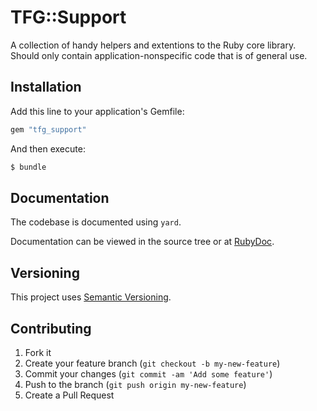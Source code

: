 # TFG::Support

A collection of handy helpers and extentions to the Ruby core library.
Should only contain application-nonspecific code that is of general use.

## Installation

Add this line to your application's Gemfile:

```ruby
gem "tfg_support"
```

And then execute:

```sh
$ bundle
```

## Documentation

The codebase is documented using `yard`.

Documentation can be viewed in the source tree or at [RubyDoc](http://rubydoc.info/github/thefrontiergroup/thefrontiergroup-tfg_support/master/frames).

## Versioning

This project uses [Semantic Versioning](http://semver.org).

## Contributing

1. Fork it
2. Create your feature branch (`git checkout -b my-new-feature`)
3. Commit your changes (`git commit -am 'Add some feature'`)
4. Push to the branch (`git push origin my-new-feature`)
5. Create a Pull Request
